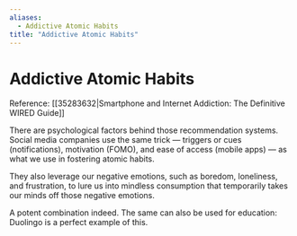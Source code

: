 ```yaml
---
aliases:
  - Addictive Atomic Habits
title: "Addictive Atomic Habits"
---
```


# Addictive Atomic Habits

Reference: [[35283632|Smartphone and Internet Addiction: The Definitive WIRED Guide]]

There are psychological factors behind those recommendation systems. Social media companies use the same trick  — triggers or cues (notifications), motivation (FOMO), and ease of access (mobile apps) — as what we use in fostering atomic habits.

They also leverage our negative emotions, such as boredom, loneliness, and frustration, to lure us into mindless consumption that temporarily takes our minds off those negative emotions.

A potent combination indeed. The same can also be used for education: Duolingo is a perfect example of this.